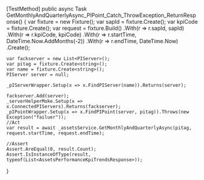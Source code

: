 [TestMethod]
public async Task GetMonthlyAndQuarterlyAsync_PIPoint_Catch_ThrowException_ReturnResponse()
{
    var fixture = new Fixture();
    var sapId = fixture.Create<int>();
    var kpiCode = fixture.Create<int>();
    var request = fixture.Build<AssetsPerformanceKpiTrendsRequest>()
        .With(r => r.sapId, sapId)
        .With(r => r.kpiCode, kpiCode)
        .With(r => r.startTime, DateTime.Now.AddMonths(-2))
        .With(r => r.endTime, DateTime.Now)
        .Create();

    var fackserver = new List<PIServer>();
    var pitag = fixture.Create<string>();
    var name = fixture.Create<string>();
    PIServer server = null;
   
    _pIServerWrapper.Setup(x => x.FindPIServer(name)).Returns(server);

    fackserver.Add(server);
    _serverHelperMoke.Setup(x => x.ConnectedPIServers).Returns(fackserver);
    _pIPointWrapper.Setup(x => x.FindPIPoint(server, pitag)).Throws(new Exception("failuer"));
    //Act
    var result = await _assetsService.GetMonthlyAndQuarterlyAsync(pitag, request.startTime, request.endTime);

    //Assert
    Assert.AreEqual(0, result.Count);
    Assert.IsInstanceOfType(result, typeof(List<AssetsPerformanceKpiTrendsResponse>));

}
